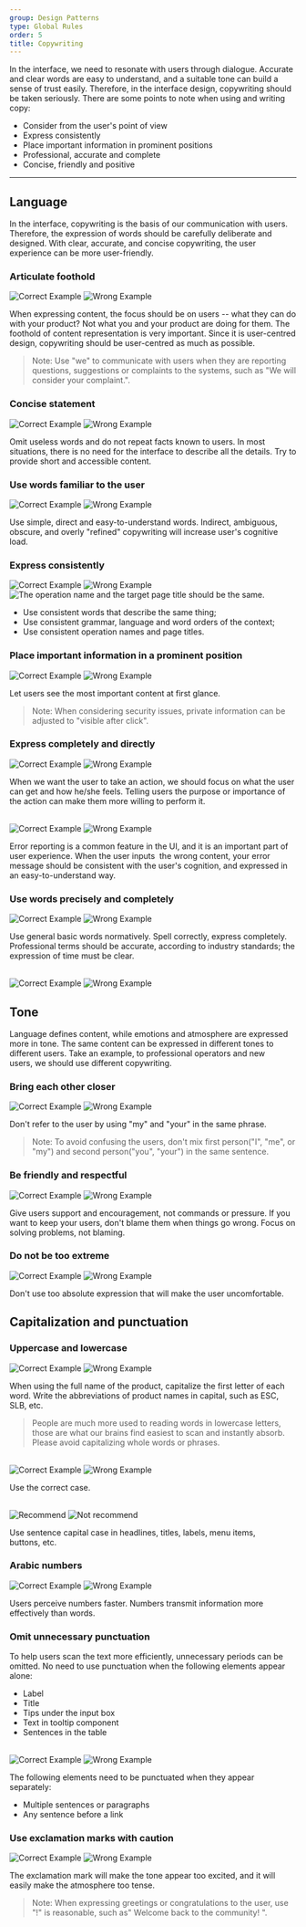 ```yaml
---
group: Design Patterns
type: Global Rules
order: 5
title: Copywriting
---
```


In the interface, we need to resonate with users through dialogue. Accurate and clear words are easy to understand, and a suitable tone can build a sense of trust easily. Therefore, in the interface design, copywriting should be taken seriously. There are some points to note when using and writing copy:

- Consider from the user's point of view
- Express consistently
- Place important information in prominent positions
- Professional, accurate and complete
- Concise, friendly and positive

---

## Language

In the interface, copywriting is the basis of our communication with users. Therefore, the expression of words should be carefully deliberate and designed. With clear, accurate, and concise copywriting, the user experience can be more user-friendly.

### Articulate foothold

<ImagePreview>
<img class="preview-img good no-padding" alt="Correct Example" src="https://gw.alipayobjects.com/zos/antfincdn/Ik0zIDUblJ/85996a34-3add-481b-b164-fc82e0b10bba.png">
<img class="preview-img bad no-padding" alt="Wrong Example" src="https://gw.alipayobjects.com/zos/antfincdn/3hg1I8dJ%24W/6765f193-ae21-463e-be9a-609fafc76c8d.png">
</ImagePreview>

When expressing content, the focus should be on users -- what they can do with your product? Not what you and your product are doing for them. The foothold of content representation is very important. Since it is user-centred design, copywriting should be user-centred as much as possible.

> Note: Use "we" to communicate with users when they are reporting questions, suggestions or complaints to the systems, such as "We will consider your complaint.".

### Concise statement

<ImagePreview>
<img class="preview-img good no-padding" alt="Correct Example" src="https://gw.alipayobjects.com/zos/antfincdn/Xz2N2QXNz1/d4c43668-06d5-4dca-8c54-49402dfde7b7.png">
<img class="preview-img bad no-padding" alt="Wrong Example" src="https://gw.alipayobjects.com/zos/antfincdn/3To5rdNTVQ/1ebf6213-a8d7-401a-ae69-f99bf2b294f0.png">
</ImagePreview>

Omit useless words and do not repeat facts known to users. In most situations, there is no need for the interface to describe all the details. Try to provide short and accessible content.

### Use words familiar to the user

<ImagePreview>
<img class="preview-img good no-padding" alt="Correct Example" src="https://gw.alipayobjects.com/zos/antfincdn/OdDMiTnRII/fb2c6dcc-881b-42ac-b83e-4d3a90ff88bc.png">
<img class="preview-img bad no-padding" alt="Wrong Example" src="https://gw.alipayobjects.com/zos/antfincdn/qnPRlCpzZz/388f7772-d962-49ee-a103-582e3ff6c0ca.png" description="Stand from the user's point of view and say what the user is familiar with.">
</ImagePreview>

Use simple, direct and easy-to-understand words. Indirect, ambiguous, obscure, and overly "refined" copywriting will increase user's cognitive load.

### Express consistently

<ImagePreview>
<img class="preview-img good no-padding" alt="Correct Example" src="https://gw.alipayobjects.com/zos/antfincdn/OP88j1SDf6/ef562312-9a51-456b-8e53-a127c9f25e80.png" description="The word order is the same on the same page and in the same area.">
<img class="preview-img bad no-padding" alt="Wrong Example" src="https://gw.alipayobjects.com/zos/antfincdn/9DiXkPap0V/6e03b9cc-f594-4bf3-9c15-913980c6175a.png" description="Inconsistent word orders will take users' more effort to comprehend.">
</ImagePreview>

<ImagePreview>
<img class="preview-img no-padding" src="https://gw.alipayobjects.com/zos/antfincdn/3zhhAZYGSc/ba1c9133-abb3-4f67-b116-544e9ad0cbad.png" alt="The operation name and the target page title should be the same.">
</ImagePreview>

- Use consistent words that describe the same thing;
- Use consistent grammar, language and word orders of the context;
- Use consistent operation names and page titles.

### Place important information in a prominent position

<ImagePreview>
<img class="preview-img good no-padding" alt="Correct Example" src="https://gw.alipayobjects.com/zos/antfincdn/ivTpE4BgSU/16dc61e6-f85c-43d1-9abd-86b046730a6a.png" description="Put important information first in a limited space (or make it more visible with highlights, blank space, etc.).">
<img class="preview-img bad no-padding" alt="Wrong Example" src="https://gw.alipayobjects.com/zos/antfincdn/X%24DPUktJbT/a19e0548-1bdd-49f0-ab93-5358b5cf1a4c.png" description="The content that the user cares most is hidden in the paragraph, which is not easy to find out.">
</ImagePreview>

Let users see the most important content at first glance.

> Note: When considering security issues, private information can be adjusted to "visible after click".

### Express completely and directly

<ImagePreview>
<img class="preview-img good no-padding" alt="Correct Example" src="https://gw.alipayobjects.com/zos/antfincdn/70QcFGdW%26H/6e0d94da-3ce9-471d-b57c-9f8f038d409f.png" description="Users can learn about the benefits of the settings.">
<img class="preview-img bad no-padding" alt="Wrong Example" src="https://gw.alipayobjects.com/zos/antfincdn/eKXgIakJPk/1cb7213d-61c4-41f2-84f0-256bcf436fe3.png" description="Users can't get the meaning of the settings.">
</ImagePreview>

When we want the user to take an action, we should focus on what the user can get and how he/she feels. Telling users the purpose or importance of the action can make them more willing to perform it.

<br />

<ImagePreview>
<img class="preview-img good no-padding" alt="Correct Example" src="https://gw.alipayobjects.com/zos/antfincdn/7oHuZX%26n5h/8fef2777-0841-4ea7-a274-75d6e78b6c15.png" description='Compared to "failure", "unable to complete" is a more objective result and easier for users to accept. Users need to know what to do next in the event of a problem.'>
<img class="preview-img bad no-padding" alt="Wrong Example" src="https://gw.alipayobjects.com/zos/antfincdn/oqI9DerB%26W/857e91be-ed75-4b70-aca9-811581080edd.png" description='Do not inform users "failure" coldly for abnormal situations.'>
</ImagePreview>

Error reporting is a common feature in the UI, and it is an important part of user experience. When the user inputs  the wrong content, your error message should be consistent with the user's cognition, and expressed in an easy-to-understand way.

### Use words precisely and completely

<ImagePreview>
<img class="preview-img good no-padding" alt="Correct Example" src="https://gw.alipayobjects.com/zos/antfincdn/Txu5VxBFTF/ef2a61a7-8f65-4001-8018-53aa2fccb28d.png" description="Complete expression.">
<img class="preview-img bad no-padding" alt="Wrong Example" src="https://gw.alipayobjects.com/zos/antfincdn/ZG%26eSSivMP/c6b8413b-6651-4b6c-bbbc-5464e00761fc.png" description="Incomplete, ambiguous, or too colloquial.">
</ImagePreview>

Use general basic words normatively. Spell correctly, express completely. Professional terms should be accurate, according to industry standards; the expression of time must be clear.

<br />

<ImagePreview>
<img class="preview-img good no-padding" alt="Correct Example" src="https://gw.alipayobjects.com/zos/antfincdn/oo3%24YkT8I5/1d7cfb4b-2a15-4f02-a110-17e24f837c1c.png" description="The expression of time is accurate and complete.">
<img class="preview-img bad no-padding" alt="Wrong Example" src="https://gw.alipayobjects.com/zos/antfincdn/Np4rjq6bhw/8b13eab9-5441-43f5-8363-acc6d42b5cd0.png" description='The description of time is not a specific "day" or "month", which confuses users.'>
</ImagePreview>

## Tone

Language defines content, while emotions and atmosphere are expressed more in tone. The same content can be expressed in different tones to different users. Take an example, to professional operators and new users, we should use different copywriting.

### Bring each other closer

<ImagePreview>
<img class="preview-img good no-padding" alt="Correct Example" src="https://gw.alipayobjects.com/zos/antfincdn/j%267kjvP3kD/0d245e49-dba2-452c-93c3-68d6cb7c094f.png">
<img class="preview-img bad no-padding" alt="Wrong Example" src="https://gw.alipayobjects.com/zos/antfincdn/7QsjvP%24TNj/f1310422-92d6-4ee2-b60a-21619e5bab9f.png">
</ImagePreview>

Don't refer to the user by using "my" and "your" in the same phrase.

> Note: To avoid confusing the users, don't mix first person("I", "me", or "my") and second person("you", "your") in the same sentence.

### Be friendly and respectful

<ImagePreview>
<img class="preview-img good no-padding" alt="Correct Example" src="https://gw.alipayobjects.com/zos/antfincdn/EUV9qTHkWb/4a3cfd16-8eaa-44e3-ae1b-caf4b7bbc61a.png" description="Guide the user to enter the content correctly.">
<img class="preview-img bad no-padding" alt="Wrong Example" src="https://gw.alipayobjects.com/zos/antfincdn/ssgx2B5f2W/f7327c68-708c-4707-b14f-d1951616c9f9.png" description="「can't」, 「don't」 make user feel a sense of command and pressure.">
</ImagePreview>

Give users support and encouragement, not commands or pressure. If you want to keep your users, don't blame them when things go wrong. Focus on solving problems, not blaming.

### Do not be too extreme

<ImagePreview>
<img class="preview-img good no-padding" alt="Correct Example" src="https://gw.alipayobjects.com/zos/antfincdn/mxmAx3KkzZ/2279654a-e42b-4db9-b6dd-2c2d00eaf501.png">
<img class="preview-img bad no-padding" alt="Wrong Example" src="https://gw.alipayobjects.com/zos/antfincdn/dZxbeLAu1q/061fcf43-4dd4-49f5-a00f-61429d22be92.png" description='"Never" is too absolute and makes users feel uncomfortable.'>
</ImagePreview>

Don't use too absolute expression that will make the user uncomfortable.

## Capitalization and punctuation

### Uppercase and lowercase

<ImagePreview>
<img class="preview-img good no-padding" alt="Correct Example" src="https://gw.alipayobjects.com/zos/antfincdn/pupl5xDdmR/32d6f262-049d-4ecb-a0d0-d2923f395fcd.png">
<img class="preview-img bad no-padding" alt="Wrong Example" src="https://gw.alipayobjects.com/zos/antfincdn/VVdJdMspm2/9e64ab85-9786-43df-b134-7f4a505d76b1.png">
</ImagePreview>

When using the full name of the product, capitalize the first letter of each word. Write the abbreviations of product names in capital, such as ESC, SLB, etc.

> People are much more used to reading words in lowercase letters, those are what our brains find easiest to scan and instantly absorb. Please avoid capitalizing whole words or phrases.

<br />

<ImagePreview>
<img class="preview-img good no-padding" alt="Correct Example" src="https://gw.alipayobjects.com/zos/antfincdn/gdd3ZqLRuG/7cb448ce-bd5d-4354-af54-ea27b8491c6a.png">
<img class="preview-img bad no-padding" alt="Wrong Example" src="https://gw.alipayobjects.com/zos/antfincdn/6ixy2%26KCzS/c742ea07-d983-4575-bb67-0f132b2787ab.png">
</ImagePreview>

Use the correct case.

<br />

<ImagePreview>
<img class="preview-img good no-padding" alt="Recommend" src="https://gw.alipayobjects.com/zos/antfincdn/WUKYyB%24FYw/36308410-e097-4ef0-ae88-8a57ba440ff4.png">
<img class="preview-img bad no-padding" alt="Not recommend" src="https://gw.alipayobjects.com/zos/antfincdn/yYgGa9h4U2/43ba0f31-fbea-4635-865f-a5ace6a19cdb.png">
</ImagePreview>

Use sentence capital case in headlines, titles, labels, menu items, buttons, etc.

### Arabic numbers

<ImagePreview>
<img class="preview-img good no-padding" alt="Correct Example" src="https://gw.alipayobjects.com/zos/antfincdn/6Qg%24mrbKB%24/fe25e8db-3377-44e4-a3e6-61d0fe062a93.png">
<img class="preview-img bad no-padding" alt="Wrong Example" src="https://gw.alipayobjects.com/zos/antfincdn/QyMfBb3I29/4cfc9ef7-7f2e-4441-8031-e05db349b7ce.png">
</ImagePreview>

Users perceive numbers faster. Numbers transmit information more effectively than words.

### Omit unnecessary punctuation

To help users scan the text more efficiently, unnecessary periods can be omitted. No need to use punctuation when the following elements appear alone:

- Label
- Title
- Tips under the input box
- Text in tooltip component
- Sentences in the table

<br />

<ImagePreview>
<img class="preview-img good no-padding" alt="Correct Example" src="https://gw.alipayobjects.com/zos/antfincdn/tJ9bT2%24Oky/43dd91ce-694a-4ce9-bfeb-adb020c257f9.png">
<img class="preview-img bad no-padding" alt="Wrong Example" src="https://gw.alipayobjects.com/zos/antfincdn/YgQfEmqiIh/781c6045-31f9-4e64-b2bf-17feb94498c8.png">
</ImagePreview>

The following elements need to be punctuated when they appear separately:

- Multiple sentences or paragraphs
- Any sentence before a link

### Use exclamation marks with caution

<ImagePreview>
<img class="preview-img good no-padding" alt="Correct Example" src="https://gw.alipayobjects.com/zos/antfincdn/D3I1Y4%26mPt/13c2bf6a-c822-49c7-9959-46fdc3a07daf.png">
<img class="preview-img bad no-padding" alt="Wrong Example" src="https://gw.alipayobjects.com/zos/antfincdn/JhP0VxI%24Vb/230c13d9-e26e-4cff-8b80-bebf41f13b0b.png">
</ImagePreview>

The exclamation mark will make the tone appear too excited, and it will easily make the atmosphere too tense.

> Note: When expressing greetings or congratulations to the user, use "!" is reasonable, such as" Welcome back to the community! ".
